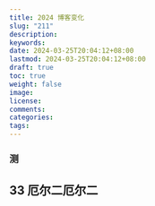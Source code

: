 ```yaml
---
title: 2024 博客变化
slug: "211"
description: 
keywords: 
date: 2024-03-25T20:04:12+08:00
lastmod: 2024-03-25T20:04:12+08:00
draft: true
toc: true
weight: false
image: 
license: 
comments: 
categories: 
tags:
---
```


### 测

## 33 厄尔二厄尔二




